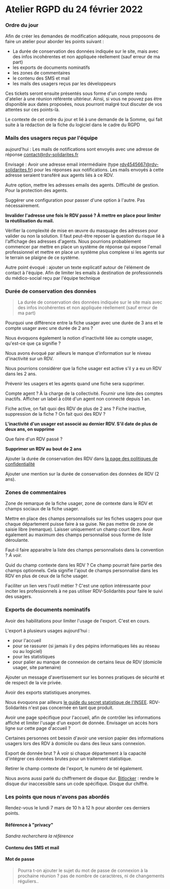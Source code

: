 # Atelier RGPD du 24 février 2022



### Ordre du jour

Afin de créer les demandes de modification adéquate, nous proposons de faire un atelier pour aborder les points suivant :

* La durée de conservation des données indiquée sur le site, mais avec des infos incohérentes et non appliquée réellement (sauf erreur de ma part)
* les exports de documents nominatifs
* les zones de commentaires
* le contenu des SMS et mail
* les mails des usagers reçus par les développeurs

Ces tickets seront ensuite présentés sous forme d'un compte rendu d'atelier à une réunion référente ultérieur. Ainsi, si vous ne pouvez pas être disponible aux dates proposées, nous pourront malgré tout discuter de vos attentes sur ces points-là.

Le contexte de cet ordre du jour et lié à une demande de la Somme, qui fait suite à la rédaction de la fiche du logiciel dans le cadre du RGPD

### Mails des usagers reçus par l'équipe

aujourd'hui : Les mails de notifications sont envoyés avec une adresse de réponse contact@rdv-solidarites.fr

Envisagé : Avoir une adresse email intermédiaire (type rdv4545667@rdv-solidarites.fr) pour les réponses aux notifications. Les mails envoyés à cette adresse seraient transféré aux agents liés à ce RDV.

Autre option, mettre les adresses emails des agents. Difficulté de gestion. Pour la protection des agents.

Suggérer une configuration pour passer d'une option à l'autre. Pas nécessairement.

**Invalider l'adresse une fois le RDV passé ? À mettre en place pour limiter la réutilisation du mail.**

Vérifier la complexité de mise en œuvre du masquage des adresses pour valider ou non la solution. Il faut peut-être reposer la question du risque lié à l'affichage des adresses d'agents. Nous pourrions probablement commencer par mettre en place un système de réponse qui expose l'email professionnel et mettre en place un système plus complexe si les agents sur le terrain se plaigne de ce système.

Autre point évoqué : ajouter un texte explicatif autour de l'élément de contact à l'équipe. Afin de limiter les emails à destination de professionnels du médico-social reçu par l'équipe technique

### Durée de conservation des données

> La durée de conservation des données indiquée sur le site mais avec des infos incohérentes et non appliquée réellement (sauf erreur de ma part)

Pourquoi une différence entre la fiche usager avec une durée de 3 ans et le compte usager avec une durée de 2 ans ?

Nous évoquons également la notion d'inactivité liée au compte usager, qu'est-ce que ça signifie ?

Nous avons évoqué par ailleurs le manque d'information sur le niveau d'inactivité sur un RDV.

Nous pourrions considérer que la fiche usager est active s'il y a eu un RDV dans les 2 ans.

Prévenir les usagers et les agents quand une fiche sera supprimer.

Compte agent ? À la charge de la collectivité. Fournir une liste des comptes inactifs. Afficher un label à côté d'un agent non connecté depuis 1 an.

Fiche active, on fait quoi des RDV de plus de 2 ans ? Fiche inactive, suppression de la fiche ? On fait quoi des RDV ?

**L'inactivité d'un usager est associé au dernier RDV. S'il date de plus de deux ans, on supprime**

Que faire d'un RDV passé ?

**Supprimer un RDV au bout de 2 ans**

Ajouter la durée de conservation des RDV dans [la page des politiques de confidentialité ](https://doc.rdv-solidarites.fr/informations-generales/informations-generales-et-legales-1/politique-de-confidentialite)

Ajouter une mention sur la durée de conservation des données de RDV (2 ans).

### Zones de commentaires

Zone de remarque de la fiche usager, zone de contexte dans le RDV et champs sociaux de la fiche usager.

Mettre en place des champs personnalisés sur les fiches usagers pour que chaque département puisse faire à sa guise. Ne pas mettre de zone de saisie libre (remarque). Laisser uniquement un champ court libre. Avoir également au maximum des champs personnalisé sous forme de liste déroulante.

Faut-il faire apparaitre la liste des champs personnalisés dans la convention ? _À voir._&#x20;

Quid du champ contexte dans les RDV ? Ce champ pourrait faire partie des champs optionnels. Cela signifie l'ajout de champs personnalisé dans les RDV en plus de ceux de la fiche usager.

Faciliter un lien vers l'outil métier ? C'est une option intéressante pour inciter les professionnels à ne pas utiliser RDV-Solidarités pour faire le suivi des usagers.

### Exports de documents nominatifs

Avoir des habilitations pour limiter l'usage de l'export. C'est en cours.

L'export à plusieurs usages aujourd'hui :

* pour l'accueil
* pour se rassurer (si jamais il y des pépins informatiques liés au réseau ou au logiciel)
* pour les statistiques
* pour palier au manque de connexion de certains lieux de RDV (domicile usager, site partenaire)

Ajouter un message d'avertissement sur les bonnes pratiques de sécurité et de respect de la vie privée.

Avoir des exports statistiques anonymes.

Nous évoquons par ailleurs [le guide du secret statistique de l'INSEE](https://www.insee.fr/fr/information/1300624). RDV-Solidarités n'est pas concernée en tant que produit.

Avoir une page spécifique pour l'accueil, afin de contrôler les informations affiché et limiter l'usage d'un export de donnée. Envisager un accès hors ligne sur cette page d'accueil ?

Certaines personnes ont besoin d'avoir une version papier des informations usagers lors des RDV à domicile ou dans des lieux sans connexion.

Export de donnée brut ? À voir si chaque département à la capacité d'intégrer ces données brutes pour un traitement statistique.

Retirer le champ contexte de l'export, le numéro de tel également.

Nous avons aussi parlé du chiffrement de disque dur. [Bitlocker](https://fr.wikipedia.org/wiki/BitLocker\_Drive\_Encryption) : rendre le disque dur inaccessible sans un code spécifique. Disque dur chiffré.

### Les points que nous n'avons pas abordés

Rendez-vous le lundi 7 mars de 10 h à 12 h pour aborder ces derniers points.&#x20;

#### Référence à "privacy"

_Sandra recherchera la référence_

#### Contenu des SMS et mail

#### Mot de passe

> Pourra t-on ajouter le sujet du mot de passe de connexion à la prochaine réunion ? pas de nombre de caractères, ni de changements réguliers..
